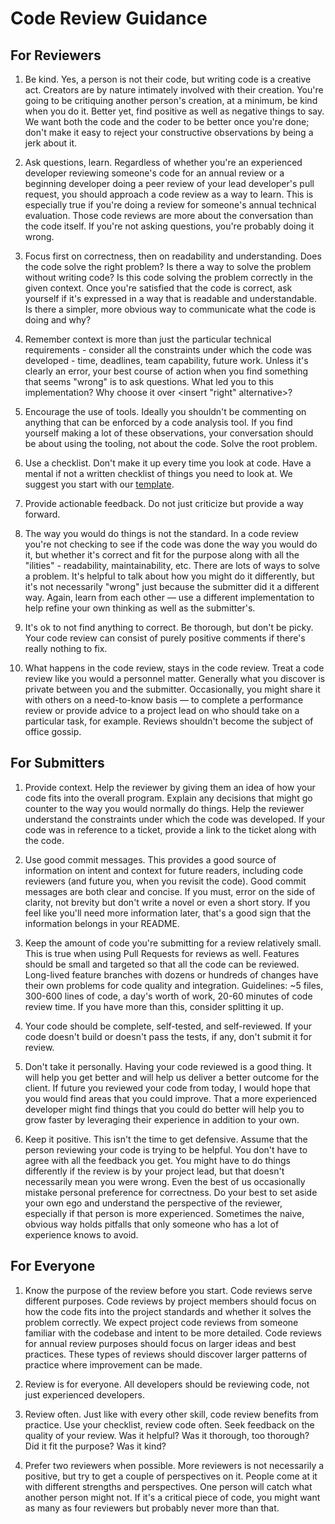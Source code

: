 # Code Review Guidance ### For Reviewers ##1. Be kind. Yes, a person is not their code, but writing code is a creative act. Creators are by nature intimately involved with their creation. You're going to be critiquing another person's creation, at a minimum, be kind when you do it. Better yet, find positive as well as negative things to say. We want both the code and the coder to be better once you're done; don't make it easy to reject your constructive observations by being a jerk about it.1. Ask questions, learn. Regardless of whether you're an experienced developer reviewing someone's code for an annual review or a beginning developer doing a peer review of your lead developer's pull request, you should approach a code review as a way to learn. This is especially true if you're doing a review for someone's annual technical evaluation. Those code reviews are more about the conversation than the code itself.  If you're not asking questions, you're probably doing it wrong.1. Focus first on correctness, then on readability and understanding. Does the code solve the right problem? Is there a way to solve the problem without writing code? Is this code solving the problem correctly in the given context. Once you're satisfied that the code is correct, ask yourself if it's expressed in a way that is readable and understandable. Is there a simpler, more obvious way to communicate what the code is doing and why?1. Remember context is more than just the particular technical requirements - consider all the constraints under which the code was developed - time, deadlines, team capability, future work. Unless it's clearly an error, your best course of action when you find something that seems "wrong" is to ask questions. What led you to this implementation? Why choose it over <insert "right" alternative>?1. Encourage the use of tools. Ideally you shouldn't be commenting on anything that can be enforced by a code analysis tool. If you find yourself making a lot of these observations, your conversation should be about using the tooling, not about the code. Solve the root problem.1. Use a checklist. Don't make it up every time you look at code. Have a mental if not a written checklist of things you need to look at. We suggest you start with our [template](https://github.com/thenerdery/process-guidance/blob/master/code-review-checklist-template.md).1. Provide actionable feedback. Do not just criticize but provide a way forward.1. The way you would do things is not the standard. In a code review you're not checking to see if the code was done the way you would do it, but whether it's correct and fit for the purpose along with all the "ilities" - readability, maintainability, etc. There are lots of ways to solve a problem. It's helpful to talk about how you might do it differently, but it's not necessarily "wrong" just because the submitter did it a different way. Again, learn from each other — use a different implementation to help refine your own thinking as well as the submitter's.1. It's ok to not find anything to correct. Be thorough, but don't be picky. Your code review can consist of purely positive comments if there's really nothing to fix.1. What happens in the code review, stays in the code review. Treat a code review like you would a personnel matter. Generally what you discover is private between you and the submitter. Occasionally, you might share it with others on a need-to-know basis — to complete a performance review or provide advice to a project lead on who should take on a particular task, for example. Reviews shouldn't become the subject of office gossip.## For Submitters ##1. Provide context. Help the reviewer by giving them an idea of how your code fits into the overall program. Explain any decisions that might go counter to the way you would normally do things. Help the reviewer understand the constraints under which the code was developed. If your code was in reference to a ticket, provide a link to the ticket along with the code.1. Use good commit messages. This provides a good source of information on intent and context for future readers, including code reviewers (and future you, when you revisit the code). Good commit messages are both clear and concise. If you must, error on the side of clarity, not brevity but don't write a novel or even a short story. If you feel like you'll need more information later, that's a good sign that the information belongs in your README.1. Keep the amount of code you're submitting for a review relatively small. This is true when using Pull Requests for reviews as well. Features should be small and targeted so that all the code can be reviewed. Long-lived feature branches with dozens or hundreds of changes have their own problems for code quality and integration. Guidelines: ~5 files, 300-600 lines of code, a day's worth of work, 20-60 minutes of code review time. If you have more than this, consider splitting it up.1. Your code should be complete, self-tested, and self-reviewed. If your code doesn't build or doesn't pass the tests, if any, don't submit it for review.1. Don't take it personally. Having your code reviewed is a good thing. It will help you get better and will help us deliver a better outcome for the client. If future you reviewed your code from today, I would hope that you would find areas that you could improve. That a more experienced developer might find things that you could do better will help you to grow faster by leveraging their experience in addition to your own.1. Keep it positive. This isn't the time to get defensive. Assume that the person reviewing your code is trying to be helpful. You don't have to agree with all the feedback you get. You might have to do things differently if the review is by your project lead, but that doesn't necessarily mean you were wrong. Even the best of us occasionally mistake personal preference for correctness. Do your best to set aside your own ego and understand the perspective of the reviewer, especially if that person is more experienced. Sometimes the naive, obvious way holds pitfalls that only someone who has a lot of experience knows to avoid.## For Everyone ##1. Know the purpose of the review before you start. Code reviews serve different purposes. Code reviews by project members should focus on how the code fits into the project standards and whether it solves the problem correctly. We expect project code reviews from someone familiar with the codebase and intent to be more detailed. Code reviews for annual review purposes should focus on larger ideas and best practices. These types of reviews should discover larger patterns of practice where improvement can be made.1. Review is for everyone. All developers should be reviewing code, not just experienced developers.1. Review often. Just like with every other skill, code review benefits from practice. Use your checklist, review code often. Seek feedback on the quality of your review. Was it helpful? Was it thorough, too thorough? Did it fit the purpose? Was it kind?1. Prefer two reviewers when possible. More reviewers is not necessarily a positive, but try to get a couple of perspectives on it. People come at it with different strengths and perspectives. One person will catch what another person might not. If it's a critical piece of code, you might want as many as four reviewers but probably never more than that.